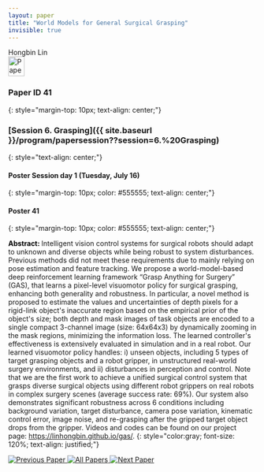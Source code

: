 ```yaml
---
layout: paper
title: "World Models for General Surgical Grasping"
invisible: true
---
```

<div class="paper-authors">
<div class="paper-author-box">
    <div class="paper-author-name">Hongbin Lin</div>
    <div class="paper-author-uni"></div>
</div>

</div><div class="paper-pdf">
<div> <a href="http://www.roboticsproceedings.org/rss19/p41.pdf"><img src="{{ site.baseurl }}/images/paper_link.png" alt="Paper Website" width = "33"  height = "40"/></a> </div>
</div>

### Paper ID 41
{: style="margin-top: 10px; text-align: center;"}

### [Session 6. Grasping]({{ site.baseurl }}/program/papersession??session=6.%20Grasping)
{: style="text-align: center;"}

#### Poster Session day 1 (Tuesday, July 16)
{: style="margin-top: 10px; color: #555555; text-align: center;"}

#### Poster 41
{: style="margin-top: 10px; color: #555555; text-align: center;"}

<b style="color: black;">Abstract: </b>Intelligent vision control systems for surgical robots should adapt to unknown and diverse objects while being robust to system disturbances. Previous methods did not meet these requirements due to mainly relying on pose estimation and feature tracking. We propose a world-model-based deep reinforcement learning framework “Grasp Anything for Surgery” (GAS), that learns a pixel-level visuomotor policy for surgical grasping, enhancing both generality and robustness. In particular, a novel method is proposed to estimate the values and uncertainties of depth pixels for a rigid-link object's inaccurate region based on the empirical prior of the object's size; both depth and mask images of task objects are encoded to a single compact 3-channel image (size: 64x64x3) by dynamically zooming in the mask regions, minimizing the information loss. The learned controller's effectiveness is extensively evaluated in simulation and in a real robot. Our learned visuomotor policy handles: i) unseen objects, including 5 types of target grasping objects and a robot gripper, in unstructured real-world surgery environments, and ii) disturbances in perception and control. 
  Note that we are the first work to achieve a unified surgical control system that grasps diverse surgical objects using different robot grippers on real robots in complex surgery scenes (average success rate: 69%). Our system also demonstrates significant robustness across 6 conditions including background variation, target disturbance, camera pose variation, kinematic control error, image noise, and re-grasping after the gripped target object drops from the gripper. Videos and codes can be found on our project page: https://linhongbin.github.io/gas/.
{: style="color:gray; font-size: 120%; text-align: justified;"}


<div class="paper-menu">
<a href="{{ site.baseurl }}/program/papers/040/"> <img src="{{ site.baseurl }}/images/previous_paper_icon.png" alt="Previous Paper" title="Previous Paper"/> </a>
<a href="{{ site.baseurl }}/program/papers"><img src="{{ site.baseurl }}/images/overview_icon.png" alt="All Papers" title="All Papers"/> </a>
<a href="{{ site.baseurl }}/program/papers/042/"> <img src="{{ site.baseurl }}/images/next_paper_icon.png" alt="Next Paper" title="Next Paper"/> </a>

</div>
